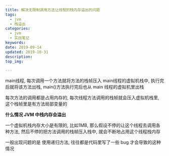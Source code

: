 ```yaml
---
title: 解决无限制调用方法让线程的栈内存溢出的问题
tags:
  - jvm
  - 栈溢出
categories:
  - jvm
  - 实战笔记
keywords: 
date: 2019-09-14
updated: 2019-10-31
description: 
top_img:

---
```




main线程, 每次调用一个方法就将方法的栈帧压入 main线程的虚拟机栈中, 执行完后就将该方法出栈, main()方法执行完后也从 main 线程的虚拟机里出栈

每次方法的调用都是占用内存的, 每次线程方法调用的栈帧就会压入虚拟机栈里, 这个栈帧里是有方法局部变量的

**什么情况 JVM 中栈内存会溢出**

一个虚拟机栈内存大小是有限的, 比如1MB, 那么假设不停的让这个线程去调用各种方法, 然后不停的把方法调用的栈帧压入栈中, 就会不断地占用这个线程栈内存

一般出现问题的是 使用递归方法, 往往都是代码里写了一些 bug 才会导致的这种情况

